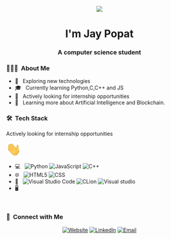 <p align="center"><img src="https://i.imgur.com/A6bWGFl.gif"/></p>

<h1 align="center">I'm Jay Popat </h1>
<h3 align="center">A computer science student</h3>

<h3> 👨🏻‍💻 &nbsp;About Me </h3>

- 🤔 &nbsp; Exploring new technologies
- 🎓 &nbsp; Currently learning Python,C,C++ and JS
- 💼 &nbsp; Actively looking for internship opportunities
- 🌱 &nbsp; Learning more about Artificial Intelligence and Blockchain.

<h3> 🛠 &nbsp;Tech Stack</h3>
<p>Actively looking for internship opportunities</p> <img src="https://raw.githubusercontent.com/ABSphreak/ABSphreak/master/gifs/Hi.gif" width="40px" />

- 💻 &nbsp;
  ![Python](https://img.shields.io/badge/-Python-333333?style=flat&logo=python)
  ![JavaScript](https://img.shields.io/badge/-JavaScript-333333?style=flat&logo=javascript)
  ![C++](https://img.shields.io/badge/-C++-333333?style=flat&logo=C%2B%2B&logoColor=00599C)
- 🌐 &nbsp;
  ![HTML5](https://img.shields.io/badge/-HTML5-333333?style=flat&logo=HTML5)
  ![CSS](https://img.shields.io/badge/-CSS-333333?style=flat&logo=CSS3&logoColor=1572B6)
- 🔧 &nbsp;
  ![Visual Studio Code](https://img.shields.io/badge/-Visual%20Studio%20Code-333333?style=flat&logo=visual-studio-code&logoColor=007ACC)
  ![CLion](https://img.shields.io/badge/-RStudio-333333?style=flat&logo=rstudio)
  ![Visual studio](https://img.shields.io/badge/-Eclipse-333333?style=flat&logo=eclipse-ide&logoColor=2C2255)
- 🖥 &nbsp;

<br/>

<h3> 🍺 &nbsp;Connect with Me </h3>

<p align="center">
<a href="https://jaypopat.github.io/CV/"><img alt="Website" src="https://www.flaticon.com/free-icon/online-resume_4300445?term=portfolio+website&page=1&position=5&origin=search&related_id=4300445"></a>
<a href="https://www.linkedin.com/in/jaypopat345/"><img alt="LinkedIn" src="https://www.flaticon.com/free-icon/linkedin_145807?term=linkedin&page=1&position=5&origin=search&related_id=145807"></a>
<a href="mailto:contact.jaypopat@gmail.com"><img alt="Email" src="https://www.flaticon.com/free-icon/gmail_732200?term=mail&page=1&position=7&origin=search&related_id=732200"></a>
</p>



